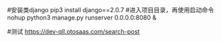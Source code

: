 #安装类django
pip3 install django==2.0.7
#进入项目目录，再使用启动命令
nohup python3 manage.py runserver 0.0.0.0:8080 &

#测试
https://dev-qll.otosaas.com/search-post